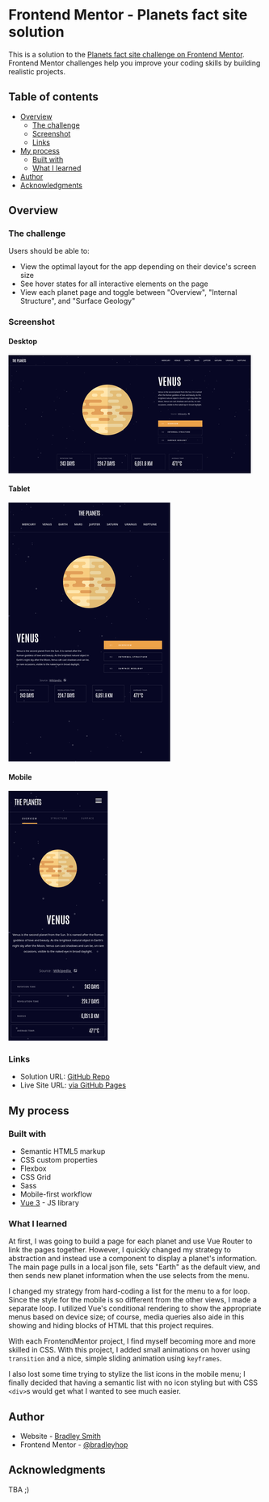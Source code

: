 # Frontend Mentor - Planets fact site solution

This is a solution to the [Planets fact site challenge on Frontend Mentor](https://www.frontendmentor.io/challenges/planets-fact-site-gazqN8w_f). Frontend Mentor challenges help you improve your coding skills by building realistic projects.

## Table of contents

- [Overview](#overview)
  - [The challenge](#the-challenge)
  - [Screenshot](#screenshot)
  - [Links](#links)
- [My process](#my-process)
  - [Built with](#built-with)
  - [What I learned](#what-i-learned)
- [Author](#author)
- [Acknowledgments](#acknowledgments)


## Overview

### The challenge

Users should be able to:

- View the optimal layout for the app depending on their device's screen size
- See hover states for all interactive elements on the page
- View each planet page and toggle between "Overview", "Internal Structure", and "Surface Geology"

### Screenshot

#### Desktop
![dekstop layout](./desktop.png)

#### Tablet
![tablet layout](./tablet.png)

#### Mobile
![mobile layout](./mobile.png)

### Links

- Solution URL: [GitHub Repo](https://github.com/bradleyhop/frontend-mentor-planet-facts-site)
- Live Site URL: [via GitHub Pages](https://bradleyhop.github.io/frontend-mentor-planet-facts-site/)

## My process

### Built with

- Semantic HTML5 markup
- CSS custom properties
- Flexbox
- CSS Grid
- Sass
- Mobile-first workflow
- [Vue 3](https://vuejs.org/) - JS library

### What I learned

At first, I was going to build a page for each planet and use Vue Router to link
the pages together. However, I quickly changed my strategy to abstraction and
instead use a component to display a planet's information. The main page pulls
in a local json file, sets "Earth" as the default view, and then sends new
planet information when the use selects from the menu.

I changed my strategy from hard-coding a list for the menu to a for loop. Since
the style for the mobile is so different from the other views, I made a separate
loop. I utilized Vue's conditional rendering to show the appropriate menus based
on device size; of course, media queries also aide in this showing and hiding
blocks of HTML that this project requires.

With each FrontendMentor project, I find myself becoming more and more skilled
in CSS. With this project, I added small animations on hover using `transition`
and a nice, simple sliding animation using `keyframes`.

I also lost some time trying to stylize the list icons in the mobile menu; I
finally decided that having a semantic list with no icon styling but with CSS
`<div>`s would get what I wanted to see much easier.

## Author

- Website - [Bradley Smith](https://bradleysmith.tech)
- Frontend Mentor - [@bradleyhop](https://www.frontendmentor.io/profile/bradleyhop)

## Acknowledgments

TBA ;)

